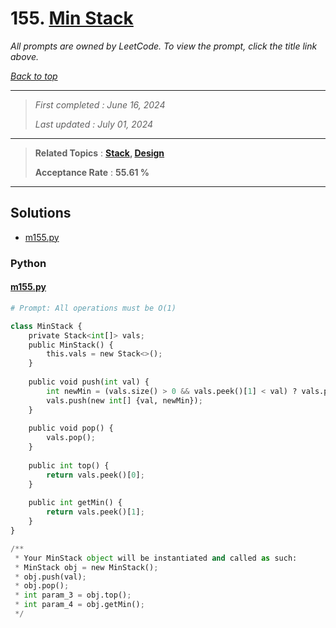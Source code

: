 # 155. [Min Stack](<https://leetcode.com/problems/min-stack>)

*All prompts are owned by LeetCode. To view the prompt, click the title link above.*

*[Back to top](<../README.md>)*

------

> *First completed : June 16, 2024*
>
> *Last updated : July 01, 2024*

------

> **Related Topics** : **[Stack](<by_topic/Stack.md>), [Design](<by_topic/Design.md>)**
>
> **Acceptance Rate** : **55.61 %**

------

## Solutions

- [m155.py](<../my-submissions/m155.py>)
### Python
#### [m155.py](<../my-submissions/m155.py>)
```Python
# Prompt: All operations must be O(1)

class MinStack {
    private Stack<int[]> vals;
    public MinStack() {
        this.vals = new Stack<>();
    }
    
    public void push(int val) {
        int newMin = (vals.size() > 0 && vals.peek()[1] < val) ? vals.peek()[1] : val;
        vals.push(new int[] {val, newMin});
    }
    
    public void pop() {
        vals.pop();
    }
    
    public int top() {
        return vals.peek()[0];
    }
    
    public int getMin() {
        return vals.peek()[1];
    }
}

/**
 * Your MinStack object will be instantiated and called as such:
 * MinStack obj = new MinStack();
 * obj.push(val);
 * obj.pop();
 * int param_3 = obj.top();
 * int param_4 = obj.getMin();
 */
```

